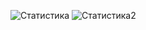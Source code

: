 
![Статистика](https://myreadme.vercel.app/api/embed/DmitryKrakhmalev?panels=userstatistics,toprepositories,toplanguages,commitgraph)
![Статистика2](https://github-readme-streak-stats.herokuapp.com/?user=DmitryKrakhmalev)
